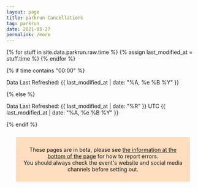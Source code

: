 ```yaml
---
layout: page
title: parkrun Cancellations
tag: parkrun
date: 2021-05-27
permalink: /more
---
```


{% for stuff in site.data.parkrun.raw.time %}
{% assign last_modified_at = stuff.time %}
{% endfor %}

{% if time contains "00:00" %}
  <p class="author_title" datetime="{{ last_modified_at | date_to_xmlschema }}">Data Last Refreshed: {{ last_modified_at | date: "%A, %e&nbsp;%B&nbsp;%Y" }}</p>
{% else %}
  <p class="author_title" datetime="{{ last_modified_at | date_to_xmlschema }}">Data Last Refreshed: {{ last_modified_at | date: "%R" }} UTC {{ last_modified_at | date: "%A, %e&nbsp;%B&nbsp;%Y" }}</p>
{% endif %}

<div style="background-color: rgba(255,128,0,0.25); margin: 25px; padding: 10px; text-align: center">
    <p>These pages are in beta, please see <a href="#contact">the information at the bottom of the page</a> for how to report errors.<br />You should always check the event's website and social media channels before setting out.</p>
</div>

<html>
    <head>
        <meta charset="utf-8">
        <meta name="viewport" content="initial-scale=1,maximum-scale=1,user-scalable=no">
        <link href="https://api.mapbox.com/mapbox-gl-js/v2.2.0/mapbox-gl.css" rel="stylesheet">
        <script src="https://api.mapbox.com/mapbox-gl-js/v2.2.0/mapbox-gl.js"></script>
        <style>
        #map { 
            width: 100%; height: 400pt
        }
        .countdown {
            text-align:center;
            width:100%;
            background-color:#2B233D;
            color:white;
            padding:10px 20px;
        }
        .mapboxgl-popup-content {
            width: fit-content
        }
        .flex-item {
            margin: 5px;
            flex-grow: 1;
            flex-basis: 48%;
        }
        .flex-container {
            display:flex;
            flex-wrap: wrap;
            text-align: center;
        }

        .flex-key {
            margin: 10px 5px;
            flex-grow: 1;
        }

        .flex-key p {
            margin: 0;
        }
        
        @media (max-width: 800px) {
            .flex-container {
                flex-direction: column;
            }
            }
        .ptr-flex {
            display:flex;
            flex-wrap: wrap;
            text-align: center;
        }
        
        .ptr-cell {
            margin: 5px;
            flex-grow: 1;
            flex-basis: 20%;
        }
        @media (max-width: 700px) {
            .ptr-cell {
                margin: 5px;
                flex-grow: 1;
                flex-basis: 30%;
            }
            }
        @media (max-width: 600px) {
            .ptr-cell {
                margin: 5px;
                flex-grow: 1;
                flex-basis: 40%;
            }
            }
        @media (max-width: 400px) {
            .ptr-flex {
                flex-direction: column;
            }
            }
        .collapsible, .collapsiblecan, .collapsiblerein, .collapsiblestatus, .collapsiblestats {
            background-color: #2B233D;
            color: white;
            cursor: pointer;
            padding: 18px;
            width: -webkit-fill-available;
            width: -moz-available;
            border: none;
            text-align: left;
            outline: none;
            font-size: 15px;
            }

        .active, .collapsible:hover, .collapsiblecan:hover, .collapsiblerein:hover, .collapsiblestatus:hover, .collapsiblestats:hover {
            background-color: #14101d;
            }

        .expcontent, .expcontentcan, .expcontentrein, .expcontentstatus, .expcontentstats {
            padding: 0 18px;
            max-height: 0;
            overflow: hidden;
            transition: max-height 0.5s ease-out;
            }
        .hscrollable {
            overflow-x: auto;
        }
        </style>
    </head>
    <body>
        <script>
            const queryString = window.location.search;
            const urlParams = new URLSearchParams(queryString);
            const zoom = urlParams.get('zoom')
            console.log(zoom);
            const lat = urlParams.get('lat')
            console.log(lat);
            const long = urlParams.get('long')
            console.log(long);
            const center = [long,lat]
            console.log(center);
        </script>
        <!-- Load the `mapbox-gl-geocoder` plugin. -->
        <script src="https://api.mapbox.com/mapbox-gl-js/plugins/mapbox-gl-geocoder/v4.7.0/mapbox-gl-geocoder.min.js"></script>
        <link rel="stylesheet" href="https://api.mapbox.com/mapbox-gl-js/plugins/mapbox-gl-geocoder/v4.7.0/mapbox-gl-geocoder.css" type="text/css">
        
        <!-- Promise polyfill script is required -->
        <!-- to use Mapbox GL Geocoder in IE 11. -->
        <script src="https://cdn.jsdelivr.net/npm/es6-promise@4/dist/es6-promise.min.js"></script>
        <script src="https://cdn.jsdelivr.net/npm/es6-promise@4/dist/es6-promise.auto.min.js"></script>

        <div id="map"></div>

        <script>
            mapboxgl.accessToken = 'pk.eyJ1Ijoiam9zaC1qdXN0am9zaCIsImEiOiJja3A2eHdmajIwNGFvMndtcmNsbnZycm44In0.SvsoxpdU7NRLYLVRFIu2kw';
            if (zoom != null && lat != null && long != null) {
                var map = new mapboxgl.Map({
                    container: 'map',
                    zoom: zoom,
                    center: center,
                    style: 'mapbox://styles/mapbox/streets-v11'
                });
            } else if (zoom != null && lat == null && long == null) {
                var map = new mapboxgl.Map({
                    container: 'map',
                    zoom: zoom,
                    center: [10, 20],
                    style: 'mapbox://styles/mapbox/streets-v11'
                });
            } else if (zoom == null && lat != null && long != null) { 
                var map = new mapboxgl.Map({
                    container: 'map',
                    zoom: 0.9,
                    center: center,
                    style: 'mapbox://styles/mapbox/streets-v11'
                });   
            } else {
                var map = new mapboxgl.Map({
                    container: 'map',
                    zoom: 0.9,
                    center: [10, 20],
                    style: 'mapbox://styles/mapbox/streets-v11'
                });
            }

            // filters for classifying parkruns into five categories based on value
            var parkrunning = ['==', ['get', 'Status'], 'parkrunning'];
            var juniorrunning = ['==', ['get', 'Status'], 'junior parkrunning'];
            var cancelled5k = ['==', ['get', 'Status'], '5k Cancellation'];
            var cancelled2k = ['==', ['get', 'Status'], 'junior Cancellation'];
            var ptr = ['==', ['get', 'Status'], 'PtR'];

            // colors to use for the categories
            var colors = ['#7CB342', '#0288D1', '#A52714', '#1A237E', '#F9A825'];

            map.on('load', function () {
                // add a clustered GeoJSON source for a sample set of parkruns
                map.addSource('parkruns', {
                    'type': 'geojson',
                    'data': {{ site.data.parkrun.raw.events | jsonify}},
                    'cluster': true,
                    'clusterRadius': 50,
                    'clusterProperties': {
                        // keep separate counts for each magnitude category in a cluster
                        'parkrunning': ['+', ['case', parkrunning, 1, 0]],
                        'juniorrunning': ['+', ['case', juniorrunning, 1, 0]],
                        'cancelled5k': ['+', ['case', cancelled5k, 1, 0]],
                        'cancelled2k': ['+', ['case', cancelled2k, 1, 0]],
                        'ptr': ['+', ['case', ptr, 1, 0]],
                    }
                });
                // circle and symbol layers for rendering individual parkruns (unclustered points)
                map.addLayer({
                    'id': 'parkrun_circle',
                    'type': 'circle',
                    'source': 'parkruns',
                    'filter': ['!=', 'cluster', true],
                    'paint': {
                        'circle-color': [
                            'case',
                            parkrunning,
                            colors[0],
                            juniorrunning,
                            colors[1],
                            cancelled5k,
                            colors[2],
                            cancelled2k,
                            colors[3],
                            colors[4]
                        ],
                        'circle-opacity': 0.6,
                        'circle-radius': 12
                    }
                });
                map.addLayer({
                    'id': 'parkrun_label',
                    'type': 'symbol',
                    'source': 'parkruns',
                    'filter': ['!=', 'cluster', true],
                    'layout': {
                        'text-field': ['get', 'EventShortName'],
                        'text-font': ['Open Sans Semibold', 'Arial Unicode MS Bold'],
                        'text-size': 12
                    },
                    'paint': {
                        'text-color': '#000000'
                    }
                });

                // objects for caching and keeping track of HTML marker objects (for performance)
                var markers = {};
                var markersOnScreen = {};

                function updateMarkers() {
                    var newMarkers = {};
                    var features = map.querySourceFeatures('parkruns');

                    // for every cluster on the screen, create an HTML marker for it (if we didn't yet),
                    // and add it to the map if it's not there already
                    for (var i = 0; i < features.length; i++) {
                        var coords = features[i].geometry.coordinates;
                        var props = features[i].properties;
                        if (!props.cluster) continue;
                        var id = props.cluster_id;

                        var marker = markers[id];
                        if (!marker) {
                            var el = createDonutChart(props);
                            marker = markers[id] = new mapboxgl.Marker({
                                element: el
                            }).setLngLat(coords);
                        }
                        newMarkers[id] = marker;

                        if (!markersOnScreen[id]) marker.addTo(map);
                    }
                    // for every marker we've added previously, remove those that are no longer visible
                    for (id in markersOnScreen) {
                        if (!newMarkers[id]) markersOnScreen[id].remove();
                    }
                    markersOnScreen = newMarkers;
                }

                // after the GeoJSON data are loaded, update markers on the screen on every frame
                map.on('render', function () {
                    if (!map.isSourceLoaded('parkruns')) return;
                    updateMarkers();
                });
                // When a click event occurs on a feature in the places layer, open a popup at the
                // location of the feature, with description HTML from its properties.
                map.on('click', 'parkrun_circle', function (e) {
                    var coordinates = e.features[0].geometry.coordinates.slice();
                    var description = e.features[0].properties.description;
                    
                    // Ensure that if the map is zoomed out such that multiple
                    // copies of the feature are visible, the popup appears
                    // over the copy being pointed to.
                    while (Math.abs(e.lngLat.lng - coordinates[0]) > 180) {
                        coordinates[0] += e.lngLat.lng > coordinates[0] ? 360 : -360;
                }
                
                new mapboxgl.Popup()
                    .setLngLat(coordinates)
                    .setHTML(description)
                    .addTo(map);
                });
                
                // Change the cursor to a pointer when the mouse is over the places layer.
                map.on('mouseenter', 'parkrun_circle', function () {
                    map.getCanvas().style.cursor = 'pointer';
                });
                
                // Change it back to a pointer when it leaves.
                map.on('mouseleave', 'parkrun_circle', function () {
                    map.getCanvas().style.cursor = '';
                });
            });

            // code for creating an SVG donut chart from feature properties
            function createDonutChart(props) {
                var offsets = [];
                var counts = [
                    props.parkrunning,
                    props.juniorrunning,
                    props.cancelled5k,
                    props.cancelled2k,
                    props.ptr
                ];
                var total = 0;
                for (var i = 0; i < counts.length; i++) {
                    offsets.push(total);
                    total += counts[i];
                }
                var fontSize =
                    total >= 1000 ? 22 : total >= 100 ? 20 : total >= 10 ? 18 : 16;
                var r = total >= 1000 ? 50 : total >= 100 ? 32 : total >= 10 ? 24 : 18;
                var r0 = Math.round(r * 0.6);
                var w = r * 2;

                var html =
                    '<div><svg width="' +
                    w +
                    '" height="' +
                    w +
                    '" viewbox="0 0 ' +
                    w +
                    ' ' +
                    w +
                    '" text-anchor="middle" style="font: ' +
                    fontSize +
                    'px sans-serif; display: block">';

                for (i = 0; i < counts.length; i++) {
                    html += donutSegment(
                        offsets[i] / total,
                        (offsets[i] + counts[i]) / total,
                        r,
                        r0,
                        colors[i]
                    );
                }
                html +=
                    '<circle cx="' +
                    r +
                    '" cy="' +
                    r +
                    '" r="' +
                    r0 +
                    '" fill="white" /><text dominant-baseline="central" transform="translate(' +
                    r +
                    ', ' +
                    r +
                    ')">' +
                    total.toLocaleString() +
                    '</text></svg></div>';

                var el = document.createElement('div');
                el.innerHTML = html;
                return el.firstChild;
            }

            function donutSegment(start, end, r, r0, color) {
                if (end - start === 1) end -= 0.00001;
                var a0 = 2 * Math.PI * (start - 0.25);
                var a1 = 2 * Math.PI * (end - 0.25);
                var x0 = Math.cos(a0),
                    y0 = Math.sin(a0);
                var x1 = Math.cos(a1),
                    y1 = Math.sin(a1);
                var largeArc = end - start > 0.5 ? 1 : 0;

                return [
                    '<path d="M',
                    r + r0 * x0,
                    r + r0 * y0,
                    'L',
                    r + r * x0,
                    r + r * y0,
                    'A',
                    r,
                    r,
                    0,
                    largeArc,
                    1,
                    r + r * x1,
                    r + r * y1,
                    'L',
                    r + r0 * x1,
                    r + r0 * y1,
                    'A',
                    r0,
                    r0,
                    0,
                    largeArc,
                    0,
                    r + r0 * x0,
                    r + r0 * y0,
                    '" fill="' + color + '" />'
                ].join(' ');
            }
            // Add the control to the map.
            map.addControl(
                new MapboxGeocoder({
                    accessToken: mapboxgl.accessToken,
                    mapboxgl: mapboxgl
                })
            );
            var ourGeoLocator = new mapboxgl.GeolocateControl({
                positionOptions: {
                enableHighAccuracy: false
                },
                fitBoundsOptions: {
                maxZoom: 10
                }
            })

            map.addControl(ourGeoLocator);

            ourGeoLocator.on('geolocate', function(e) {
                    console.log(e);
                    console.log(map.queryRenderedFeatures(
                        null,
                        { layers: ['parkrun_circle'] }
                    ));
                } 
            );
            map.addControl(new mapboxgl.NavigationControl({showCompass: false}));
            map.addControl(new mapboxgl.FullscreenControl());
            // disable map rotation using right click + drag
            map.dragRotate.disable();

            // disable map rotation using touch rotation gesture
            map.touchZoomRotate.disableRotation();

            // Center the map on the coordinates of any clicked circle from the 'parkrun_circle' layer.
            map.on('click', 'parkrun_circle', function (e) {
                map.flyTo({
                center: e.features[0].geometry.coordinates
                });
            });
        </script>
        <style>
                /* The switch - the box around the slider */
        .switch {
            position: sticky;
            display: inline-block;
            width: 60px;
            height: 34px;
        }

        /* Hide default HTML checkbox */
        .switch input {
            opacity: 0;
            width: 0;
            height: 0;
        }

        /* The slider */
        .slider {
            position: absolute;
            cursor: pointer;
            top: 0;
            left: 0;
            right: 0;
            bottom: 0;
            background-color: #ccc;
            -webkit-transition: .4s;
            transition: .4s;
        }

        .slider:before {
            position: absolute;
            content: "";
            height: 26px;
            width: 26px;
            left: 4px;
            bottom: 4px;
            background-color: white;
            -webkit-transition: .4s;
            transition: .4s;
        }
        
        input:checked + .slider#switch1 {
            background-color: #7CB342;
        }
        input:checked + .slider#switch2 {
            background-color: #0288D1;
        }
        input:checked + .slider#switch3 {
            background-color: #A52714;
        }
        input:checked + .slider#switch4 {
            background-color: #1A237E;
        }
        input:checked + .slider#switch5 {
            background-color: #F9A825;
        }

        input:focus + .slider {
            box-shadow: 0 0 1px #2196F3;
        }

        input:checked + .slider:before {
            -webkit-transform: translateX(26px);
            -ms-transform: translateX(26px);
            transform: translateX(26px);
        }

        /* Rounded sliders */
        .slider.round {
            border-radius: 34px;
        }

        .slider.round:before {
            border-radius: 50%;
        }
        </style>
        <div class="flex-container" style="color: #FFFFFF">
            <div class="flex-key">
                <p id="key1">parkrunning</p>
                <!--<label class="switch"><input type="checkbox" id="check1" checked onclick="toggleparkruns()"><span class="slider round" id="switch1"></span></label>
                <p id="text" style="display:block; color: #000000">CHECKED!</p>-->
            </div>
            <div class="flex-key">
                <p id="key2">junior parkrunning</p>
                <!--<label class="switch"><input type="checkbox" id="check2" checked><span class="slider round" id="switch2"></span></label>-->
            </div>
            <div class="flex-key">
                <p id="key3">5k Cancellations</p>
                <!--<label class="switch"><input type="checkbox" id="check3" checked><span class="slider round" id="switch3"></span></label>-->
            </div>
            <div class="flex-key">
                <p id="key4">junior Cancellations</p>
                <!--<label class="switch"><input type="checkbox" id="check4" checked><span class="slider round" id="switch4"></span></label>-->
            </div>
            <!--<div class="flex-key">
                <p id="key5">Permission to Return Received</p>
                <!--<label class="switch"><input type="checkbox" id="check5" checked><span class="slider round" id="switch5"></span></label>--
            </div>-->
        </div>
        <script>
            document.getElementById('key1').style.backgroundColor = colors[0] ;
            document.getElementById('key2').style.backgroundColor = colors[1] ;
            document.getElementById('key3').style.backgroundColor = colors[2] ;
            document.getElementById('key4').style.backgroundColor = colors[3] ;
            document.getElementById('key5').style.backgroundColor = colors[4] ;
            function toggleparkruns() {
                var checkBox = document.getElementById("check1");
                var text = document.getElementById("text");
                if (checkBox.checked == true){
                    text.style.display = "block";
                } else {
                    text.style.display = "none";
                }
            }
        </script>
        <div style="display:flex; flex-wrap: wrap;">
        <p style="flex-grow: 1;">Showing data for 
        {% for row in site.data.parkrun.cancellation-dates %}
            {% for pair in row %}
                {% for item in pair %}
                    {% if forloop.last %}
                        and 
                    {% endif %}
                    {{ item | date: "%A, %e&nbsp;%B&nbsp;%Y" }}
                {% endfor %}
            {% endfor %}
        {% endfor %}
        </p>
        <a style="margin:auto; flex-grow: 1; text-align: end;" href="/" id="map-link">Click here to go to the full map.</a>
        </div>
        {% if site.data.parkrun.cancellation-changes.size > 0 %}
        <h2>Most Recent Changes</h2>
            <div>
                {% if site.data.parkrun.cancellation-additions.size > 0 %}
                    <button type="button" class="collapsiblecan" style="margin: 5px;"><p style="float:left; margin: 0">Click to view the most recent Cancellations</p><p style="float:right; margin: 0">Last Change: {{site.data.parkrun.cancellation-additions.last.Event | date: "%R UTC %A, %e&nbsp;%B&nbsp;%Y" }}</p></button>
                    <div class="expcontentcan">
                        <table style="width: 100%">
                            <tr>
                                <th>Event</th>
                                <th>Country</th>
                                <th>Cancellation Note</th>
                            </tr>
                            {% for row in site.data.parkrun.cancellation-additions %}
                                {% unless forloop.last %}
                                <tr>
                                    <td><a href="{{ row['Website'] }}">{{ row['Event'] }}</a></td>
                                    <td>{{ row['Country'] }}</td>
                                    <td>{{ row['Cancellation Note'] }}</td>
                                </tr>
                                {% endunless %}
                            {% endfor %}
                        </table>
                        <a href="/updates" style="float:right">Click to see a full history</a>
                    </div>
                    <script>
                        var coll = document.getElementsByClassName("collapsiblecan");
                        var i;

                        for (i = 0; i < coll.length; i++) {
                        coll[i].addEventListener("click", function() {
                            this.classList.toggle("active");
                            var expcontentcan = this.nextElementSibling;
                            if (expcontentcan.style.maxHeight){
                            expcontentcan.style.maxHeight = null;
                            } else {
                            expcontentcan.style.maxHeight = expcontentcan.scrollHeight + "px";
                            } 
                        });
                        }
                    </script>
                {% endif %}
            </div>
            <!--<div>
                {% if site.data.parkrun.cancellation-removals.size > 0 %}
                    <button type="button" class="collapsiblerein" style="margin: 5px;"><p style="float:left; margin: 0">Click to view the most recent Reinstatements</p><p style="float:right; margin: 0">Last Change: {{site.data.parkrun.cancellation-removals.last.Event | date: "%R UTC %A, %e&nbsp;%B&nbsp;%Y" }}</p></button>
                    <div class="expcontentrein">
                        <table style="width: 100%">
                            <tr>
                                <th>Event</th>
                                <th>Country</th>
                                <th>Cancellation Note</th>
                            </tr>
                            {% for row in site.data.parkrun.cancellation-removals %}
                                <tr>
                                    <td>{{row[0][1]}}</td>
                                    <td>{{row[1][1]}}</td>
                                    <td>{{row[2][1]}}</td>
                                </tr>
                            {% endfor %}
                        </table>
                    </div>
                    <script>
                        var coll = document.getElementsByClassName("collapsiblerein");
                        var i;

                        for (i = 0; i < coll.length; i++) {
                        coll[i].addEventListener("click", function() {
                            this.classList.toggle("active");
                            var expcontentrein = this.nextElementSibling;
                            if (expcontentrein.style.maxHeight){
                            expcontentrein.style.maxHeight = null;
                            } else {
                            expcontentrein.style.maxHeight = expcontentrein.scrollHeight + "px";
                            } 
                        });
                        }
                    </script>
                {% endif %}
            </div>-->
        {% endif %}
        <br />
        <h2>parkrun returns in:</h2>
        <script>let options = { weekday: 'long', year: 'numeric', month: 'long', day: 'numeric', timeZoneName: 'short', hour:'2-digit', minute:'2-digit'};</script>
        <div class="flex-container">
            <div class="flex-item" id="England Countdown">
                <div class="countdown">
                    <h3 style="margin:inherit; color:inherit">England</h3>
                    <h2 id="timer1" style="margin:inherit; color:inherit;"></h2>
                    <p id="endDate1" style="margin:inherit;"></p>

                    <script>
                        // Set the date we're counting down to
                        var countDownDate1 = new Date("Jul 24, 2021 09:00:00 GMT+01:00").getTime();

                        // Update the count down every 1 second
                        var x = setInterval(function() {

                        // Get today's date and time
                        var now = new Date().getTime();

                        // Find the distance between now and the count down date
                        var distance = countDownDate1 - now;

                        // Time calculations for days, hours, minutes and seconds
                        var weeks = Math.floor(distance / (1000 * 60 * 60 * 24 * 7));
                        var days = Math.floor((distance % (1000 * 60 * 60 * 24 * 7)) / (1000 * 60 * 60 * 24));
                        var hours = Math.floor((distance % (1000 * 60 * 60 * 24)) / (1000 * 60 * 60));
                        var minutes = Math.floor((distance % (1000 * 60 * 60)) / (1000 * 60));
                        var seconds = Math.floor((distance % (1000 * 60)) / 1000);

                        // Display the result in the element with id="timer"
                        if (weeks == 0) {
                            if (days == 0) {
                                document.getElementById("timer1").innerHTML = hours + "h " + minutes + "m " + seconds + "s ";
                            }
                            else {
                                document.getElementById("timer1").innerHTML = days + "d " + hours + "h " + minutes + "m " + seconds + "s ";
                            }
                        }
                        else {
                            document.getElementById("timer1").innerHTML = weeks + "w " + days + "d " + hours + "h " + minutes + "m " + seconds + "s ";
                        }

                        // If the count down is finished, write some text
                        if (distance < 0) {
                            clearInterval(x);
                            document.getElementById("timer1").innerHTML = "parkrun's Back!";
                        }
                        }, 1000);

                        var cdinput1 = new Date(countDownDate1)

                        var cdoutput1 = cdinput1.toLocaleString('default', options);

                        document.getElementById("endDate1").innerHTML = cdoutput1
                    </script>
                </div>
            </div>
            <div class="flex-item" id="Canada Countdown">
                <div class="countdown">
                    <!-- Display the timer timer in an element -->
                    <h3 style="margin:inherit; color:inherit">Canada</h3>
                    <h2 id="timer8" style="margin:inherit; color:inherit;"></h2>
                    <p id="endDate8" style="margin:inherit;"></p>

                    <script>
                        // Set the date we're counting down to
                        var countDownDate8 = new Date( "2021/07/24 09:00:00 GMT-04:00").getTime();

                        // Update the count down every 1 second
                        var x = setInterval(function() {

                        // Get today's date and time
                        var now = new Date().getTime();

                        // Find the distance between now and the count down date
                        var distance = countDownDate8 - now;

                        // Time calculations for days, hours, minutes and seconds
                        var weeks = Math.floor(distance / (1000 * 60 * 60 * 24 * 7));
                        var days = Math.floor((distance % (1000 * 60 * 60 * 24 * 7)) / (1000 * 60 * 60 * 24));
                        var hours = Math.floor((distance % (1000 * 60 * 60 * 24)) / (1000 * 60 * 60));
                        var minutes = Math.floor((distance % (1000 * 60 * 60)) / (1000 * 60));
                        var seconds = Math.floor((distance % (1000 * 60)) / 1000);

                        // Display the result in the element with id="timer"
                        if (weeks == 0) {
                            if (days == 0) {
                                document.getElementById("timer8").innerHTML = hours + "h " + minutes + "m " + seconds + "s ";
                            }
                            else {
                                document.getElementById("timer8").innerHTML = days + "d " + hours + "h " + minutes + "m " + seconds + "s ";
                            }
                        }
                        else {
                            document.getElementById("timer8").innerHTML = weeks + "w " + days + "d " + hours + "h " + minutes + "m " + seconds + "s ";
                        }

                        // If the count down is finished, write some text
                        if (distance < 0) {
                            clearInterval(x);
                            document.getElementById("timer8").innerHTML = "parkrun's Back!";
                        }
                        }, 1000);

                        var cdinput8 = new Date(countDownDate8)

                        var cdoutput8 = cdinput8.toLocaleString('default', options);

                        document.getElementById("endDate8").innerHTML = cdoutput8
                    </script>
                </div>
            </div>
            <div class="flex-item" id="Finland Countdown">
                <div class="countdown">
                    <!-- Display the timer timer in an element -->
                    <h3 style="margin:inherit; color:inherit">Finland</h3>
                    <h2 id="timer4" style="margin:inherit; color:inherit;"></h2>
                    <p id="endDate4" style="margin:inherit;"></p>

                    <script>
                        // Set the date we're counting down to
                        var countDownDate4 = new Date( "2021/08/07 09:30:00 GMT+03:00").getTime();

                        // Update the count down every 1 second
                        var x = setInterval(function() {

                        // Get today's date and time
                        var now = new Date().getTime();

                        // Find the distance between now and the count down date
                        var distance = countDownDate4 - now;

                        // Time calculations for days, hours, minutes and seconds
                        var weeks = Math.floor(distance / (1000 * 60 * 60 * 24 * 7));
                        var days = Math.floor((distance % (1000 * 60 * 60 * 24 * 7)) / (1000 * 60 * 60 * 24));
                        var hours = Math.floor((distance % (1000 * 60 * 60 * 24)) / (1000 * 60 * 60));
                        var minutes = Math.floor((distance % (1000 * 60 * 60)) / (1000 * 60));
                        var seconds = Math.floor((distance % (1000 * 60)) / 1000);

                        // Display the result in the element with id="timer"
                        if (weeks == 0) {
                            if (days == 0) {
                                document.getElementById("timer4").innerHTML = hours + "h " + minutes + "m " + seconds + "s ";
                            }
                            else {
                                document.getElementById("timer4").innerHTML = days + "d " + hours + "h " + minutes + "m " + seconds + "s ";
                            }
                        }
                        else {
                            document.getElementById("timer4").innerHTML = weeks + "w " + days + "d " + hours + "h " + minutes + "m " + seconds + "s ";
                        }

                        // If the count down is finished, write some text
                        if (distance < 0) {
                            clearInterval(x);
                            document.getElementById("timer4").innerHTML = "parkrun's Back!";
                        }
                        }, 1000);

                        var cdinput4 = new Date(countDownDate4)

                        var cdoutput4 = cdinput4.toLocaleString('default', options);

                        document.getElementById("endDate4").innerHTML = cdoutput4
                    </script>
                </div>
            </div>
            <div class="flex-item" id="Sweeden Countdown">
                <div class="countdown">
                    <!-- Display the timer timer in an element -->
                    <h3 style="margin:inherit; color:inherit">Sweden</h3>
                    <h2 id="timer9" style="margin:inherit; color:inherit;"></h2>
                    <p id="endDate9" style="margin:inherit;"></p>

                    <script>
                        // Set the date we're counting down to
                        var countDownDate9 = new Date( "2021/08/07 09:30:00 GMT+02:00").getTime();

                        // Update the count down every 1 second
                        var x = setInterval(function() {

                        // Get today's date and time
                        var now = new Date().getTime();

                        // Find the distance between now and the count down date
                        var distance = countDownDate9 - now;

                        // Time calculations for days, hours, minutes and seconds
                        var weeks = Math.floor(distance / (1000 * 60 * 60 * 24 * 7));
                        var days = Math.floor((distance % (1000 * 60 * 60 * 24 * 7)) / (1000 * 60 * 60 * 24));
                        var hours = Math.floor((distance % (1000 * 60 * 60 * 24)) / (1000 * 60 * 60));
                        var minutes = Math.floor((distance % (1000 * 60 * 60)) / (1000 * 60));
                        var seconds = Math.floor((distance % (1000 * 60)) / 1000);

                        // Display the result in the element with id="timer"
                        if (weeks == 0) {
                            if (days == 0) {
                                document.getElementById("timer9").innerHTML = hours + "h " + minutes + "m " + seconds + "s ";
                            }
                            else {
                                document.getElementById("timer9").innerHTML = days + "d " + hours + "h " + minutes + "m " + seconds + "s ";
                            }
                        }
                        else {
                            document.getElementById("timer9").innerHTML = weeks + "w " + days + "d " + hours + "h " + minutes + "m " + seconds + "s ";
                        }

                        // If the count down is finished, write some text
                        if (distance < 0) {
                            clearInterval(x);
                            document.getElementById("timer9").innerHTML = "parkrun's Back!";
                        }
                        }, 1000);

                        var cdinput9 = new Date(countDownDate9)

                        var cdoutput9 = cdinput9.toLocaleString('default', options);

                        document.getElementById("endDate9").innerHTML = cdoutput9
                    </script>
                </div>
            </div>
            <div class="flex-item" id="Wales Countdown">
                <div class="countdown">
                    <!-- Display the timer timer in an element -->
                    <h3 style="margin:inherit; color:inherit">Wales (tbc)</h3>
                    <h2 id="timer7" style="margin:inherit; color:inherit;"></h2>
                    <p id="endDate7" style="margin:inherit;"></p>

                    <script>
                        // Set the date we're counting down to
                        var countDownDate7 = new Date( "2021/08/14 09:00:00 GMT+01:00").getTime();

                        // Update the count down every 1 second
                        var x = setInterval(function() {

                        // Get today's date and time
                        var now = new Date().getTime();

                        // Find the distance between now and the count down date
                        var distance = countDownDate7 - now;

                        // Time calculations for days, hours, minutes and seconds
                        var weeks = Math.floor(distance / (1000 * 60 * 60 * 24 * 7));
                        var days = Math.floor((distance % (1000 * 60 * 60 * 24 * 7)) / (1000 * 60 * 60 * 24));
                        var hours = Math.floor((distance % (1000 * 60 * 60 * 24)) / (1000 * 60 * 60));
                        var minutes = Math.floor((distance % (1000 * 60 * 60)) / (1000 * 60));
                        var seconds = Math.floor((distance % (1000 * 60)) / 1000);

                        // Display the result in the element with id="timer"
                        if (weeks == 0) {
                            if (days == 0) {
                                document.getElementById("timer7").innerHTML = hours + "h " + minutes + "m " + seconds + "s ";
                            }
                            else {
                                document.getElementById("timer7").innerHTML = days + "d " + hours + "h " + minutes + "m " + seconds + "s ";
                            }
                        }
                        else {
                            document.getElementById("timer7").innerHTML = weeks + "w " + days + "d " + hours + "h " + minutes + "m " + seconds + "s ";
                        }

                        // If the count down is finished, write some text
                        if (distance < 0) {
                            clearInterval(x);
                            document.getElementById("timer7").innerHTML = "parkrun's Back!";
                        }
                        }, 1000);

                        var cdinput7 = new Date(countDownDate7)

                        var cdoutput7 = cdinput7.toLocaleString('default', options);

                        document.getElementById("endDate7").innerHTML = cdoutput7
                    </script>
                </div>
            </div>
            <div class="flex-item" id="Scotland Countdown">
                <div class="countdown">
                    <!-- Display the timer timer in an element -->
                    <h3 style="margin:inherit; color:inherit">Mainland Scotland & The Hebrides (tbc)</h3>
                    <h2 id="timer5" style="margin:inherit; color:inherit;"></h2>
                    <p id="endDate5" style="margin:inherit;"></p>

                    <script>
                        // Set the date we're counting down to
                        var countDownDate5 = new Date( "2021/08/14 09:30:00 GMT+01:00").getTime();

                        // Update the count down every 1 second
                        var x = setInterval(function() {

                        // Get today's date and time
                        var now = new Date().getTime();

                        // Find the distance between now and the count down date
                        var distance = countDownDate5 - now;

                        // Time calculations for days, hours, minutes and seconds
                        var weeks = Math.floor(distance / (1000 * 60 * 60 * 24 * 7));
                        var days = Math.floor((distance % (1000 * 60 * 60 * 24 * 7)) / (1000 * 60 * 60 * 24));
                        var hours = Math.floor((distance % (1000 * 60 * 60 * 24)) / (1000 * 60 * 60));
                        var minutes = Math.floor((distance % (1000 * 60 * 60)) / (1000 * 60));
                        var seconds = Math.floor((distance % (1000 * 60)) / 1000);

                        // Display the result in the element with id="timer"
                        if (weeks == 0) {
                            if (days == 0) {
                                document.getElementById("timer5").innerHTML = hours + "h " + minutes + "m " + seconds + "s ";
                            }
                            else {
                                document.getElementById("timer5").innerHTML = days + "d " + hours + "h " + minutes + "m " + seconds + "s ";
                            }
                        }
                        else {
                            document.getElementById("timer5").innerHTML = weeks + "w " + days + "d " + hours + "h " + minutes + "m " + seconds + "s ";
                        }

                        // If the count down is finished, write some text
                        if (distance < 0) {
                            clearInterval(x);
                            document.getElementById("timer5").innerHTML = "parkrun's Back!";
                        }
                        }, 1000);

                        var cdinput5 = new Date(countDownDate5)

                        var cdoutput5 = cdinput5.toLocaleString('default', options);

                        document.getElementById("endDate5").innerHTML = cdoutput5
                    </script>
                </div>
            </div>
        </div>
        <br />
        <!--<button type="button" class="collapsible" style="margin: 5px;">Click to view the english events with permission to return</button>
        <div class="expcontent">
            <h3> The following English events have been granted permission to return </h3>
            <div class="ptr-flex">
                {% for row in site.data.parkrun.PtR %}
                    <div class="ptr-cell">{{ row["Event"] }}</div>
                {% endfor %}
            </div>
        </div>
        <script>
            var coll = document.getElementsByClassName("collapsible");
            var i;

            for (i = 0; i < coll.length; i++) {
            coll[i].addEventListener("click", function() {
                this.classList.toggle("active");
                var expcontent = this.nextElementSibling;
                if (expcontent.style.maxHeight){
                expcontent.style.maxHeight = null;
                } else {
                expcontent.style.maxHeight = expcontent.scrollHeight + "px";
                } 
            });
            }
        </script>-->

        <style>
        .countrystatus {
            padding: 5px;
            display: flex;
            flex-direction: column;
            height: 100%;
            justify-content: center;
        }
        .countrystatus * {
                margin: 0;
            }
        .countrystatus p, .countrystatus a {
                color: white;
            }
        .countrystatus a {
                font-weight: bold;
            }
        .flex-status {
            margin: 5px;
            flex-grow: 1;
        }
        </style>
        <button type="button" class="collapsiblestatus" style="margin: 5px;">Click to view a summary of the status of parkruns in each country</button>
        <div class="expcontent">
        <h2>Country Situations</h2>
        <div class="flex-container">
            <div class="flex-status" style="flex-grow: 2;"><div style="background-color: rgb(249, 168, 37);" class="countrystatus"><h3>Canada</h3><p id="canadastatus">Returning <a href="#Canada%20Countdown">24 July</a></p></div></div>
            <div class="flex-status" style="flex-basis: 23%"><div style="background-color: rgb(124, 179, 66);" class="countrystatus"><h3>Denmark</h3><p>Events Open</p></div></div>
            <div class="flex-status" style="flex-basis: 23%"><div style="background-color: rgb(165, 39, 20);" class="countrystatus"><h3>Eswatini</h3><p>Event Suspended</p></div></div>
            <div class="flex-status" style="flex-grow: 2;"><div style="background-color: rgb(249, 168, 37);" class="countrystatus"><h3>Finland</h3><p id="finlandstatus">Events Returning <a href="#Finland%20Countdown">7 August</a></p></div></div>
            <div class="flex-status" style="flex-basis: 23%"><div style="background-color: rgb(124, 179, 66);" class="countrystatus"><h3>France</h3><p>Events Open</p></div></div>
            <div class="flex-status" style="flex-basis: 23%"><div style="background-color: rgb(249, 168, 37);" class="countrystatus"><h3>Germany</h3><p>Some Events Open</p></div></div>
            <div class="flex-status" style="flex-basis: 23%"><div style="background-color: rgb(165, 39, 20);" class="countrystatus"><h3>Ireland</h3><p>Events Suspended</p></div></div>
            <div class="flex-status" style="flex-basis: 23%"><div style="background-color: rgb(165, 39, 20);" class="countrystatus"><h3>Italy</h3><p>Events Suspended</p></div></div>
            <div class="flex-status" style="flex-basis: 23%"><div style="background-color: rgb(124, 179, 66);" class="countrystatus"><h3>Japan</h3><p>Most Events Open</p></div></div>
            <div class="flex-status" style="flex-basis: 23%"><div style="background-color: rgb(165, 39, 20);" class="countrystatus"><h3>Malaysia</h3><p>Events Suspended</p></div></div>
            <div class="flex-status" style="flex-basis: 23%"><div style="background-color: rgb(165, 39, 20);" class="countrystatus"><h3>Namibia</h3><p>Events Suspended</p></div></div>
            <div class="flex-status" style="flex-basis: 23%"><div style="background-color: rgb(165, 39, 20);" class="countrystatus"><h3>Netherlands</h3><p>Events Suspended</p></div></div>
            <div class="flex-status" style="flex-basis: 23%"><div style="background-color: rgb(124, 179, 66);" class="countrystatus"><h3>New Zealand</h3><p>Events Open</p></div></div>
            <div class="flex-status" style="flex-basis: 23%"><div style="background-color: rgb(165, 39, 20);" class="countrystatus"><h3>Norway</h3><p>Events Suspended</p></div></div>
            <div class="flex-status" style="flex-basis: 23%"><div style="background-color: rgb(124, 179, 66);" class="countrystatus"><h3>Poland</h3><p>Events Open</p></div></div>
            <div class="flex-status" style="flex-basis: 23%"><div style="background-color: rgb(249, 168, 37);" class="countrystatus"><h3>Russia</h3><p>Some Events Open</p></div></div>
            <div class="flex-status" style="flex-basis: 23%"><div style="background-color: rgb(165, 39, 20);" class="countrystatus"><h3>Singapore</h3><p>Events Suspended</p></div></div>
            <div class="flex-status" style="flex-basis: 23%"><div style="background-color: rgb(165, 39, 20);" class="countrystatus"><h3>South Africa</h3><p>Events Suspended</p></div></div>
            <div class="flex-status" style="flex-grow: 2;"><div style="background-color: rgb(249, 168, 37);" class="countrystatus"><h3>Sweden</h3><p id="sweedenstatus">Events Returning <a href="#Sweeden%20Countdown">7 August</a></p></div></div>
            <div class="flex-status" style=""><div style="background-color: rgb(249, 168, 37);" class="countrystatus"><h3>USA</h3><p>Some Events Open</p></div></div>
        </div>
        <h3>Australia</h3>
        <div class="flex-container">
            <div class="flex-status" style="flex-basis: 23%"><div class="countrystatus" style="background-color: rgb(124, 179, 66);"><h4>Australian Capital Territory</h4><p>Events Open</p></div></div>
            <div class="flex-status" style="flex-basis: 23%"><div class="countrystatus"><h4>New South Wales</h4><p style="color:revert;">Some Events Open,<br/>Sydney Events Suspended</p></div></div>
            <div class="flex-status" style="flex-basis: 23%"><div class="countrystatus" style="background-color: rgb(124, 179, 66);"><h4>Northern Territory</h4><p>Events Open</p></div></div>
            <div class="flex-status" style="flex-basis: 23%"><div class="countrystatus" style="background-color: rgb(124, 179, 66);"><h4>Queensland</h4><p>Events Open</p></div></div>
            <div class="flex-status" style="flex-basis: 23%"><div class="countrystatus" style="background-color: rgb(124, 179, 66);"><h4>South Australia</h4><p>Events Open</p></div></div>
            <div class="flex-status" style="flex-basis: 23%"><div class="countrystatus" style="background-color: rgb(124, 179, 66);"><h4>Tasmania</h4><p>Events Open</p></div></div>
            <div class="flex-status" style="flex-basis: 23%"><div class="countrystatus"><h4>Victoria</h4><p style="color:revert;">Status Unclear</p></div></div>
            <div class="flex-status" style="flex-basis: 23%"><div class="countrystatus" style="background-color: rgb(124, 179, 66);"><h4>Western Australia</h4><p>Events Open</p></div></div>
        </div>
        <h3>United Kingdom</h3>
        <div class="flex-container">
            <div class="flex-status" style="flex-basis: 48%"><div class="countrystatus" style="background-color: rgb(249, 168, 37);"><h4>England</h4><p id="englandstatus">Events Returning <a href="#England%20Countdown">24 July</a></p></div></div>
            <div class="flex-status" style="flex-basis: 48%"><div class="countrystatus" style="background-color: rgb(124, 179, 66);"><h4>Northern Ireland</h4><p>Events Open</p></div></div>
            <div class="flex-status" style="flex-basis: 48%"><div class="countrystatus" style="background-color: rgb(249, 168, 37);"><h4>Scotland</h4><p id="scotlandstatus">Events Potentially Returning <a href="#Scotland%20Countdown">14 August</a></p></div></div>
            <div class="flex-status" style="flex-basis: 48%"><div class="countrystatus" style="background-color: rgb(249, 168, 37);"><h4>Wales</h4><p id="walesstatus">Events Potentially Returning <a href="#Wales%20Countdown">14 August</a></p></div></div>
        </div>
        </div>
        <script>
            var coll = document.getElementsByClassName("collapsiblestatus");
            var i;

            for (i = 0; i < coll.length; i++) {
            coll[i].addEventListener("click", function() {
                this.classList.toggle("active");
                var expcontent = this.nextElementSibling;
                if (expcontent.style.maxHeight){
                expcontent.style.maxHeight = null;
                } else {
                expcontent.style.maxHeight = expcontent.scrollHeight + "px";
                } 
            });
            }
        document.getElementById("canadastatus").innerHTML = "Returning<br/><a href='#Canada%20Countdown'>" + cdoutput8 + "</a>"
        document.getElementById("finlandstatus").innerHTML = "Returning<br/><a href='#Finland%20Countdown'>" + cdoutput4 + "</a>"
        document.getElementById("sweedenstatus").innerHTML = "Returning<br/><a href='#Sweeden%20Countdown'>" + cdoutput9 + "</a>"
        document.getElementById("englandstatus").innerHTML = "Returning<br/><a href='#England%20Countdown'>" + cdoutput1 + "</a>"
        document.getElementById("scotlandstatus").innerHTML = "Potentially Returning<br/><a href='#Scotland%20Countdown'>" + cdoutput5 + "</a>"
        document.getElementById("walesstatus").innerHTML = "Potentially Returning<br/><a href='#Wales%20Countdown'>" + cdoutput7 + "</a>"
        </script>
        <button type="button" class="collapsiblestats" style="margin: 5px;">Click to view a summary of the data for each country</button>
        <div class="expcontent">
            <h2>Events</h2>
            <div class="hscrollable">
            <table style="width: 100%;">
                {% for row in site.data.parkrun.countries-data %}
                    <tr>
                        {% if forloop.first %}
                            {% for pair in row %}
                                <th>{{ pair[0] }}</th>
                            {% endfor %}
                            </tr>
                            <tr>
                            {% for pair in row %}
                                <td>{{ pair[1] }}</td>
                            {% endfor %}
                        {% elsif forloop.last %}
                            {% for pair in row %}
                                <th>{{ pair[1] }}</th>
                            {% endfor %}
                        {% else %}
                            {% for pair in row %}
                                <td>{{ pair[1] }}</td>
                            {% endfor %}
                        {% endif %}
                    </tr>
                {% endfor %}
            </table>
            </div>
            <h2>UK Events</h2>
            <div class="hscrollable">
            <table style="width: 100%;">
                {% for row in site.data.parkrun.uk-data %}
                    <tr>
                        {% if forloop.first %}
                            {% for pair in row %}
                                <th>{{ pair[0] }}</th>
                            {% endfor %}
                            </tr>
                            <tr>
                            {% for pair in row %}
                                <td>{{ pair[1] }}</td>
                            {% endfor %}
                        {% elsif forloop.last %}
                            {% for pair in row %}
                                <th>{{ pair[1] }}</th>
                            {% endfor %}
                        {% else %}
                            {% for pair in row %}
                                <td>{{ pair[1] }}</td>
                            {% endfor %}
                        {% endif %}
                    </tr>
                {% endfor %}
            </table>
            </div>
            <h2>Australian Events</h2>
            <div class="hscrollable">
            <table style="width: 100%;">
                {% for row in site.data.parkrun.aus-data %}
                    <tr>
                        {% if forloop.first %}
                            {% for pair in row %}
                                <th>{{ pair[0] }}</th>
                            {% endfor %}
                            </tr>
                            <tr>
                            {% for pair in row %}
                                <td>{{ pair[1] }}</td>
                            {% endfor %}
                        {% elsif forloop.last %}
                            {% for pair in row %}
                                <th>{{ pair[1] }}</th>
                            {% endfor %}
                        {% else %}
                            {% for pair in row %}
                                <td>{{ pair[1] }}</td>
                            {% endfor %}
                        {% endif %}
                    </tr>
                {% endfor %}
            </table>
            </div>
        </div>
        <script>
            var coll = document.getElementsByClassName("collapsiblestats");
            var i;

            for (i = 0; i < coll.length; i++) {
            coll[i].addEventListener("click", function() {
                this.classList.toggle("active");
                var expcontent = this.nextElementSibling;
                if (expcontent.style.maxHeight){
                expcontent.style.maxHeight = null;
                } else {
                expcontent.style.maxHeight = expcontent.scrollHeight + "px";
                } 
            });
            }
            </script>
    </body>
</html>

This page is automatically updated throughout the week with data for the upcoming weekend. The data are refreshed approximately every three hours except on Friday evenings and Saturday mornings when the page is updated hourly (6pm Friday to 9am Saturday). Please be aware that due to the unreliabity of GitHub actions triggered by a schedule, data are unlikely to be refreshed excatly on the hour. You should always check the event's website and social media channels before setting out.

<p id="contact">The methods for collecting and parsing the data are not perfect. If you notice something that doesn't look right - please let me know by <a href="https://github.com/josh-justjosh/parkrun-cancellations/issues/new">opening an issue</a> in the GitHub repo, <a href="https://twitter.com/intent/tweet?text=@_Josh_justJosh%20@prcancellations">on twitter</a> or <a href="mailto:hello@josh.me.uk?subject=Issue with parkrun Cancellations page">by email</a>.</p>
